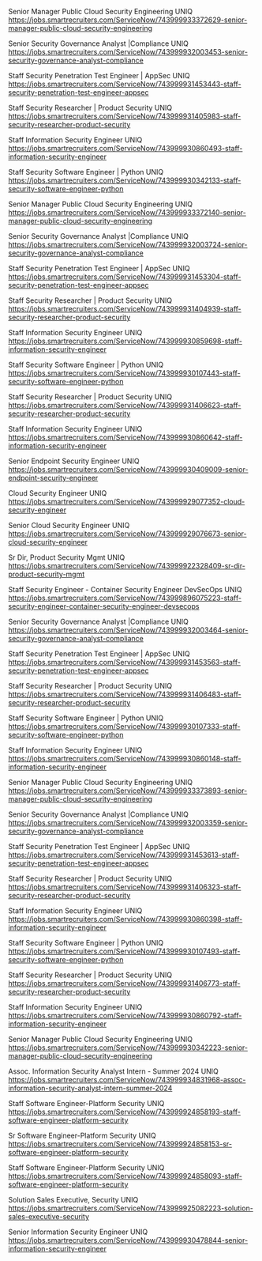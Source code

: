 Senior Manager Public Cloud Security Engineering UNIQ https://jobs.smartrecruiters.com/ServiceNow/743999933372629-senior-manager-public-cloud-security-engineering

Senior Security Governance Analyst |Compliance UNIQ https://jobs.smartrecruiters.com/ServiceNow/743999932003453-senior-security-governance-analyst-compliance

Staff Security Penetration Test Engineer | AppSec UNIQ https://jobs.smartrecruiters.com/ServiceNow/743999931453443-staff-security-penetration-test-engineer-appsec

Staff Security Researcher | Product Security UNIQ https://jobs.smartrecruiters.com/ServiceNow/743999931405983-staff-security-researcher-product-security

Staff Information Security Engineer UNIQ https://jobs.smartrecruiters.com/ServiceNow/743999930860493-staff-information-security-engineer

Staff Security Software Engineer | Python UNIQ https://jobs.smartrecruiters.com/ServiceNow/743999930342133-staff-security-software-engineer-python

Senior Manager Public Cloud Security Engineering UNIQ https://jobs.smartrecruiters.com/ServiceNow/743999933372140-senior-manager-public-cloud-security-engineering

Senior Security Governance Analyst |Compliance UNIQ https://jobs.smartrecruiters.com/ServiceNow/743999932003724-senior-security-governance-analyst-compliance

Staff Security Penetration Test Engineer | AppSec UNIQ https://jobs.smartrecruiters.com/ServiceNow/743999931453304-staff-security-penetration-test-engineer-appsec

Staff Security Researcher | Product Security UNIQ https://jobs.smartrecruiters.com/ServiceNow/743999931404939-staff-security-researcher-product-security

Staff Information Security Engineer UNIQ https://jobs.smartrecruiters.com/ServiceNow/743999930859698-staff-information-security-engineer

Staff Security Software Engineer | Python UNIQ https://jobs.smartrecruiters.com/ServiceNow/743999930107443-staff-security-software-engineer-python

Staff Security Researcher | Product Security UNIQ https://jobs.smartrecruiters.com/ServiceNow/743999931406623-staff-security-researcher-product-security

Staff Information Security Engineer UNIQ https://jobs.smartrecruiters.com/ServiceNow/743999930860642-staff-information-security-engineer

Senior Endpoint Security Engineer UNIQ https://jobs.smartrecruiters.com/ServiceNow/743999930409009-senior-endpoint-security-engineer

Cloud Security Engineer UNIQ https://jobs.smartrecruiters.com/ServiceNow/743999929077352-cloud-security-engineer

Senior Cloud Security Engineer UNIQ https://jobs.smartrecruiters.com/ServiceNow/743999929076673-senior-cloud-security-engineer

Sr Dir, Product Security Mgmt UNIQ https://jobs.smartrecruiters.com/ServiceNow/743999922328409-sr-dir-product-security-mgmt

Staff Security Engineer - Container Security Engineer DevSecOps UNIQ https://jobs.smartrecruiters.com/ServiceNow/743999896075223-staff-security-engineer-container-security-engineer-devsecops

Senior Security Governance Analyst |Compliance UNIQ https://jobs.smartrecruiters.com/ServiceNow/743999932003464-senior-security-governance-analyst-compliance

Staff Security Penetration Test Engineer | AppSec UNIQ https://jobs.smartrecruiters.com/ServiceNow/743999931453563-staff-security-penetration-test-engineer-appsec

Staff Security Researcher | Product Security UNIQ https://jobs.smartrecruiters.com/ServiceNow/743999931406483-staff-security-researcher-product-security

Staff Security Software Engineer | Python UNIQ https://jobs.smartrecruiters.com/ServiceNow/743999930107333-staff-security-software-engineer-python

Staff Information Security Engineer UNIQ https://jobs.smartrecruiters.com/ServiceNow/743999930860148-staff-information-security-engineer

Senior Manager Public Cloud Security Engineering UNIQ https://jobs.smartrecruiters.com/ServiceNow/743999933373893-senior-manager-public-cloud-security-engineering

Senior Security Governance Analyst |Compliance UNIQ https://jobs.smartrecruiters.com/ServiceNow/743999932003359-senior-security-governance-analyst-compliance

Staff Security Penetration Test Engineer | AppSec UNIQ https://jobs.smartrecruiters.com/ServiceNow/743999931453613-staff-security-penetration-test-engineer-appsec

Staff Security Researcher | Product Security UNIQ https://jobs.smartrecruiters.com/ServiceNow/743999931406323-staff-security-researcher-product-security

Staff Information Security Engineer UNIQ https://jobs.smartrecruiters.com/ServiceNow/743999930860398-staff-information-security-engineer

Staff Security Software Engineer | Python UNIQ https://jobs.smartrecruiters.com/ServiceNow/743999930107493-staff-security-software-engineer-python

Staff Security Researcher | Product Security UNIQ https://jobs.smartrecruiters.com/ServiceNow/743999931406773-staff-security-researcher-product-security

Staff Information Security Engineer UNIQ https://jobs.smartrecruiters.com/ServiceNow/743999930860792-staff-information-security-engineer

Senior Manager Public Cloud Security Engineering UNIQ https://jobs.smartrecruiters.com/ServiceNow/743999930342223-senior-manager-public-cloud-security-engineering

Assoc. Information Security Analyst Intern - Summer 2024 UNIQ https://jobs.smartrecruiters.com/ServiceNow/743999934831968-assoc-information-security-analyst-intern-summer-2024

Staff Software Engineer-Platform Security UNIQ https://jobs.smartrecruiters.com/ServiceNow/743999924858193-staff-software-engineer-platform-security

Sr Software Engineer-Platform Security UNIQ https://jobs.smartrecruiters.com/ServiceNow/743999924858153-sr-software-engineer-platform-security

Staff Software Engineer-Platform Security UNIQ https://jobs.smartrecruiters.com/ServiceNow/743999924858093-staff-software-engineer-platform-security

Solution Sales Executive, Security UNIQ https://jobs.smartrecruiters.com/ServiceNow/743999925082223-solution-sales-executive-security

Senior Information Security Engineer UNIQ https://jobs.smartrecruiters.com/ServiceNow/743999930478844-senior-information-security-engineer

